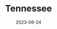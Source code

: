 ---
title: "Tennessee"
cc-type: state
borders:
  - Alabama
  - Arkansas
  - Georgia
  - Kentucky
  - Mississippi
  - Missouri
  - North Carolina
  - Virginia
country:
  - United States
date: 2023-06-24
hashtag: tennessee
tags:
  - state
  - United States
---